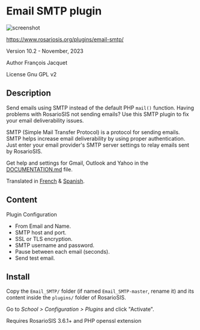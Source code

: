 # Email SMTP plugin

![screenshot](https://gitlab.com/francoisjacquet/Email_SMTP/raw/master/screenshot.png?inline=false)

https://www.rosariosis.org/plugins/email-smtp/

Version 10.2 - November, 2023

Author François Jacquet

License Gnu GPL v2

## Description

Send emails using SMTP instead of the default PHP `mail()` function.
Having problems with RosarioSIS not sending emails? Use this SMTP plugin to fix your email deliverability issues.

SMTP (Simple Mail Transfer Protocol) is a protocol for sending emails. SMTP helps increase email deliverability by using proper authentication. Just enter your email provider's SMTP server settings to relay emails sent by RosarioSIS.

Get help and settings for Gmail, Outlook and Yahoo in the [DOCUMENTATION.md](https://gitlab.com/francoisjacquet/Email_SMTP/blob/master/DOCUMENTATION.md) file.

Translated in [French](https://www.rosariosis.org/fr/plugins/email-smtp/) & [Spanish](https://www.rosariosis.org/es/plugins/email-smtp/).

## Content

Plugin Configuration

- From Email and Name.
- SMTP host and port.
- SSL or TLS encryption.
- SMTP username and password.
- Pause between each email (seconds).
- Send test email.

## Install

Copy the `Email_SMTP/` folder (if named `Email_SMTP-master`, rename it) and its content inside the `plugins/` folder of RosarioSIS.

Go to _School > Configuration > Plugins_ and click "Activate".

Requires RosarioSIS 3.6.1+ and PHP openssl extension
